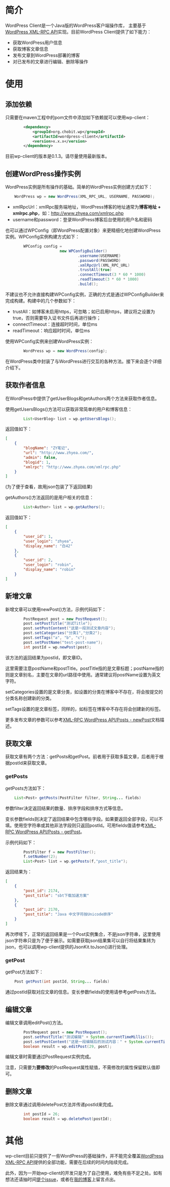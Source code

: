 # 简介
WordPress Client是一个Java版的WordPress客户端操作库， 主要基于[WordPress XML-RPC API](https://codex.wordpress.org/XML-RPC_WordPress_API)实现。目前WordPress Client提供了如下能力：

* 获取WordPress用户信息
* 获取博客文章信息
* 发布文章到WordPress部署的博客
* 对已发布的文章进行编辑、删除等操作

# 使用

## 添加依赖
只需要在maven工程中的pom文件中添加如下依赖就可以使用wp-client：

```xml
        <dependency>
            <groupId>org.chobit.wp</groupId>
            <artifactId>wordpress-client</artifactId>
            <version>x.x.x</version>
        </dependency>
```
目前wp-client的版本是0.1.3。请尽量使用最新版本。

## 创建WordPress操作实例

WordPress实例是所有操作的基础。简单的WordPress实例创建方式如下：
```java
    WordPress wp = new WordPress(XML_RPC_URL, USERNAME, PASSWORD);
```
* xmlRpcUrl：xmlRpc服务端地址，WordPress博客的地址通常为**博客地址 + xmlrpc.php**，如：http://www.zhyea.com/xmlrpc.php
* username和password：登录WordPress博客后台使用的用户名和密码

也可以通过WPConfig（即WordPress配置对象）来更精细化地创建WordPress实例。WPConfig实例构建方式如下：

```java
        WPConfig config =
                        new WPConfigBuilder()
                                .username(USERNAME)
                                .password(PASSWORD)
                                .xmlRpcUrl(XML_RPC_URL)
                                .trustAll(true)
                                .connectTimeout(3 * 60 * 1000)
                                .readTimeout(3 * 60 * 1000)
                                .build();
```

不建议也不允许直接构建WPConfig实例，正确的方式是通过WPConfigBuilder来完成构建。构建中的几个参数如下：

* trustAll：如博客未启用https，可忽略；如已启用https，建议将之设置为true，否则需要导入证书文件后再进行操作；
* connectTimeout：连接超时时间，单位ms
* readTimeout：响应超时时间，单位ms

使用WPConfig实例来创建WordPress实例：

```java
        WordPress wp = new WordPress(config);
```

在WordPress类中封装了与WordPress进行交互的各种方法。接下来会逐个详细介绍下。

## 获取作者信息

在WordPress中提供了getUserBlogs和getAuthors两个方法来获取作者信息。

使用getUsersBlogs()方法可以获取非常简单的用户和博客信息：
```java
        List<UserBlog> list = wp.getUsersBlogs();
```
返回值如下：
```json
[
    {
        "blogName": "ZY笔记",
        "url": "http://www.zhyea.com/",
        "admin": false,
        "blogid": 1,
        "xmlrpc": "http://www.zhyea.com/xmlrpc.php"
    }
]
```
(为了便于查看，故用json包装了下返回结果)

getAuthors()方法返回的是用户相关的信息：
```java
        List<Author> list = wp.getAuthors();
```
返回值如下：
```json
[
    {
        "user_id": 1,
        "user_login": "zhyea",
        "display_name": "白42"
    },
    {
        "user_id": 2,
        "user_login": "robin",
        "display_name": "robin"
    }
]
```

## 新增文章

新增文章可以使用newPost()方法，示例代码如下：  
```java
        PostRequest post = new PostRequest();
        post.setPostTitle("测试Title");
        post.setPostContent("这是一段测试文章内容");
        post.setCategories("分类1","分类2");
        post.setTags("a", "b", "c");
        post.setPostName("test-post-name");
        int postId = wp.newPost(post);
```
该方法的返回结果为postId，即文章ID。

这里需要注意postName和postTitle。postTitle指的是文章标题；postName指的则是文章别名，主要在文章的url路径中使用。通常建议将postName设置为英文字符。

setCategories设置的是文章分类，如设置的分类在博客中不存在，将会按提交的分类名称创建新的分类。

setTags设置的是文章标签，同样的，如标签在博客中不存在将会创建新的标签。

更多发布文章的参数可以参考[XML-RPC WordPress API/Posts - newPost](https://codex.wordpress.org/XML-RPC_WordPress_API/Posts#wp.newPost)文档描述。

## 获取文章

获取文章有两个方法：getPosts和getPost。前者用于获取多篇文章，后者用于根据postId来获取文章。

### getPosts

getPosts方法如下：
```java
    List<Post> getPosts(PostFilter filter, String... fields)
```
参数filter决定返回结果的数量、排序字段和排序方式等信息。  

变长参数fields则决定了返回结果中包含哪些字段。如果要返回全部字段，可以不填。使用空字符串或其他非法字段则只返回postId。可用fields值请参考[XML-RPC WordPress API/Posts - getPost](https://codex.wordpress.org/XML-RPC_WordPress_API/Posts#Return_Values)。

示例代码如下：
```java
        PostFilter f = new PostFilter();
        f.setNumber(2);
        List<Post> list = wp.getPosts(f,"post_title");
```

返回结果为：

```json
[
    {
        "post_id": 2174,
        "post_title": "sbt下载加速方案"
    },
    {
        "post_id": 2170,
        "post_title": "Java 中文字符按Unicode排序"
    }
]
```

再次啰嗦下，正常的返回结果是一个Post实例集合，不是json字符串，这里使用json字符串只是为了便于展示。如需要获取json结果集可以自行将结果集转为json，也可以调用wp-client提供的JsonKit.toJson()进行处理。

### getPost

getPost方法如下：

```java
    Post getPost(int postId, String... fields) 
```

通过postId获取对应文章的信息。变长参数fields的使用请参考getPosts方法。

## 编辑文章

编辑文章调用editPost()方法。

```java
        PostRequest post = new PostRequest();
        post.setPostTitle("测试编辑" + System.currentTimeMillis());
        post.setPostContent("这是一段编辑后的测试内容：" + System.currentTimeMillis());
        boolean result = wp.editPost(29, post);
```
编辑文章时需要通过PostRequest实例完成。

注意，只需要为**要修改**的PostRequest属性赋值，不需修改的属性保留默认值即可。

## 删除文章

删除文章通过调用deletePost方法并传递postId来完成。

```java
        int postId = 26;
        boolean result = wp.deletePost(postId);
```

# 其他

wp-client目前只提供了一些WordPress的基础操作，并不能完全覆盖[WordPress XML-RPC API](https://codex.wordpress.org/XML-RPC_WordPress_API)提供的全部功能，需要在后续的时间内陆续完成。  

此外，因为一开始wp-client的开发只是为了自己使用，难免有些不足之处。如有想法还请抽时间[提个issue](https://github.com/zhyea/wordpress-client/issues)，或者在[我的博客](http://www.zhyea.com)上留言点出。
